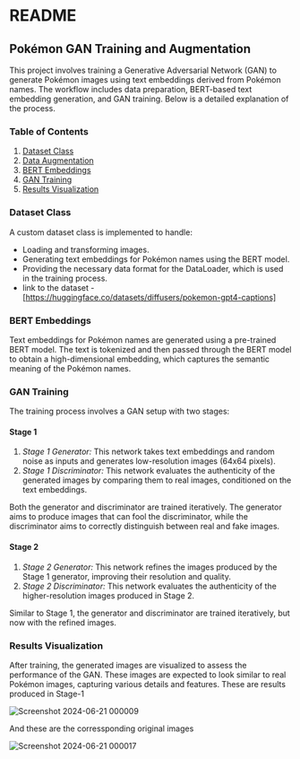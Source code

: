# README

## Pokémon GAN Training and Augmentation

This project involves training a Generative Adversarial Network (GAN) to generate Pokémon images using text embeddings derived from Pokémon names. The workflow includes data preparation, BERT-based text embedding generation, and GAN training. Below is a detailed explanation of the process.

### Table of Contents
1. [Dataset Class](#dataset-class)
2. [Data Augmentation](#data-augmentation)
3. [BERT Embeddings](#bert-embeddings)
4. [GAN Training](#gan-training)
5. [Results Visualization](#results-visualization)

### Dataset Class

A custom dataset class is implemented to handle:

- Loading and transforming images.
- Generating text embeddings for Pokémon names using the BERT model.
- Providing the necessary data format for the DataLoader, which is used in the training process.
- link to the dataset - [https://huggingface.co/datasets/diffusers/pokemon-gpt4-captions]

### BERT Embeddings

Text embeddings for Pokémon names are generated using a pre-trained BERT model. The text is tokenized and then passed through the BERT model to obtain a high-dimensional embedding, which captures the semantic meaning of the Pokémon names.

### GAN Training

The training process involves a GAN setup with two stages:

#### Stage 1

1. *Stage 1 Generator:* This network takes text embeddings and random noise as inputs and generates low-resolution images (64x64 pixels).
2. *Stage 1 Discriminator:* This network evaluates the authenticity of the generated images by comparing them to real images, conditioned on the text embeddings.

Both the generator and discriminator are trained iteratively. The generator aims to produce images that can fool the discriminator, while the discriminator aims to correctly distinguish between real and fake images.

#### Stage 2

1. *Stage 2 Generator:* This network refines the images produced by the Stage 1 generator, improving their resolution and quality.
2. *Stage 2 Discriminator:* This network evaluates the authenticity of the higher-resolution images produced in Stage 2.

Similar to Stage 1, the generator and discriminator are trained iteratively, but now with the refined images.

### Results Visualization

After training, the generated images are visualized to assess the performance of the GAN. These images are expected to look similar to real Pokémon images, capturing various details and features.
These are results produced in Stage-1

![Screenshot 2024-06-21 000009](https://github.com/AaSiKu/Illusion_craft_Assignment_3/assets/152218569/be41a32c-713e-4551-b107-cf1d3f1c9b51)

And these are the corressponding original images

![Screenshot 2024-06-21 000017](https://github.com/AaSiKu/Illusion_craft_Assignment_3/assets/152218569/1b8fe4c8-8a52-434c-9bef-35d5655577fa)
